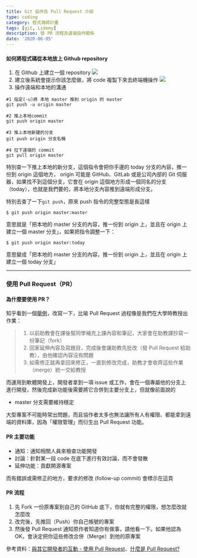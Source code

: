 ```yaml
---
title: Git 協作及 Pull Request 介紹
type: coding
category: 程式導師計畫
tags: [git, Lidemy]
description: 發 PR 流程及遠端協作關係
date: '2020-06-05'
---
```


#### 如何將程式碼從本地放上 Github repository
1. 在 Github 上建立一個 repository
![](https://i.imgur.com/Jm3aBpx.png)
2. 建立後系統會提示你該怎麼做，將 code 複製下來去終端機操作
![](https://i.imgur.com/BZSzARM.png)
3. 操作遠端和本地的溝通

```
#1 指定(-u)將 本地 master 推到 origin 的 master
git push -u origin master

#2 推上本地commit
git push origin master 

#3 推上本地新建的分支
git push origin 分支名稱

#4 拉下遠端的 commit
git pull origin master 
```

特別查一下推上本地的新分支，這個指令會把你手邊的 today 分支的內容，推一份到 origin 這個地方， origin 可能是 GitHub、GitLab 或是公司內部的 Git 伺服器，如果找不到這個分支，它會在 origin 這個地方形成一個同名的分支（today），也就是我們要的，將本地分支內容推到遠端形成分支。

特別去查了一下`git push`，原來 push 指令的完整型態是長這樣
```
$ git push origin master:master
```

意思就是「把本地的 master 分支的內容，推一份到 origin 上，並且在 origin 上建立一個 master 分支」，如果把指令調整一下：
```
$ git push origin master:today
```
意思變成「把本地的 master 分支的內容，推一份到 origin 上，並且在 origin 上建立一個 today 分支」


---

### 使用 Pull Request（PR）

#### **為什麼要使用 PR？**

知乎看到一個[舉例](https://www.zhihu.com/question/21682976)，改寫一下，比喻 Pull Request 過程像是我們在大學時教授出作業：
> 1. 以前助教會在課後幫同學補充上課內容和筆記，大家會在助教課抄寫一份筆記（fork）
> 2. 回家延伸內容及寫題目，完成後會讓助教先批改（發 Pull Request 給助教），由他確認內容沒有問題
> 3. 如需修正就再拿回來修正，一直到修改完成，助教才會收齊這些作業（merge）統一交給教授

而運用到軟體開發上，開發者拿到一項 issue 或工作，會在一個專屬他的分支上進行開發，然後完成新功能後需要將它合併到主要分支上，但就像前面說的
* master 分支需要維持穩定

大型專案不可能時常出問題，而且協作者太多也無法讓所有人有權限、都能拿到遠端的資料庫，因為「權限管理」而衍生出 Pull Request 功能。


#### **PR 主要功能**
* 通知：通知相關人員來檢查功能開發
* 討論：針對某一段 code 在底下進行有效討論，而不會發散
* 延伸功能：貢獻開源專案

而有錯誤或需修正的地方，要求的修改 (follow-up commit) 會標示在這頁


#### **PR 流程**
1. 先 Fork 一份原專案到自己的 GitHub 底下，你就有完整的權限，想怎麼改就怎麼改
2. 改完後，先推回（Push）你自己帳號的專案
3. 然後發 Pull Request 通知原作者知道你有做事，請他看一下。如果他認為 OK，會決定把你這些修改合併（Merge）到他的原專案

參考資料：[與其它開發者的互動 - 使用 Pull Request](https://gitbook.tw/chapters/github/pull-request.html)、[什麼是 Pull Request?](https://medium.com/@shoujhengduan/%E4%BB%80%E9%BA%BC%E6%98%AF-pull-request-b476ee3e0217)
